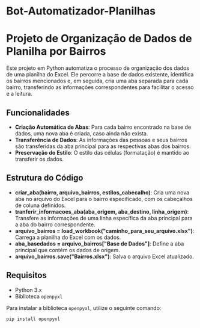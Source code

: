 # Bot-Automatizador-Planilhas

# Projeto de Organização de Dados de Planilha por Bairros

Este projeto em Python automatiza o processo de organização dos dados de uma planilha do Excel. Ele percorre a base de dados existente, identifica os bairros mencionados e, em seguida, cria uma aba separada para cada bairro, transferindo as informações correspondentes para facilitar o acesso e a leitura.

## Funcionalidades

- **Criação Automática de Abas**: Para cada bairro encontrado na base de dados, uma nova aba é criada, caso ainda não exista.
- **Transferência de Dados**: As informações das pessoas e seus bairros são transferidas da aba principal para as respectivas abas dos bairros.
- **Preservação do Estilo**: O estilo das células (formatação) é mantido ao transferir os dados.

## Estrutura do Código

- **criar_aba(bairro, arquivo_bairros, estilos_cabecalho)**: Cria uma nova aba no arquivo do Excel para o bairro especificado, com os cabeçalhos de coluna definidos.
- **tranferir_informacoes_aba(aba_origem, aba_destino, linha_origem)**: Transfere as informações de uma linha específica da aba principal para a aba do bairro correspondente.
- **arquivo_bairros = load_workbook("caminho_para_seu_arquivo.xlsx")**: Carrega a planilha do Excel com os dados.
- **aba_basedados = arquivo_bairros["Base de Dados"]**: Define a aba principal que contém os dados de origem.
- **arquivo_bairros.save("Bairros.xlsx")**: Salva o arquivo Excel atualizado.

## Requisitos

- Python 3.x
- Biblioteca `openpyxl`

Para instalar a biblioteca `openpyxl`, utilize o seguinte comando:

```bash
pip install openpyxl
